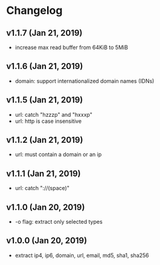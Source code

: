 # Changelog

## v1.1.7 (Jan 21, 2019)

- increase max read buffer from 64KiB to 5MiB

## v1.1.6 (Jan 21, 2019)

- domain: support internationalized domain names (IDNs)

## v1.1.5 (Jan 21, 2019)

- url: catch "hzzzp" and "hxxxp"
- url: http is case insensitive

## v1.1.2 (Jan 21, 2019)

- url: must contain a domain or an ip

## v1.1.1 (Jan 21, 2019)

- url: catch "://(space)"

## v1.1.0 (Jan 20, 2019)

- -o flag: extract only selected types

## v1.0.0 (Jan 20, 2019)

- extract ip4, ip6, domain, url, email, md5, sha1, sha256
